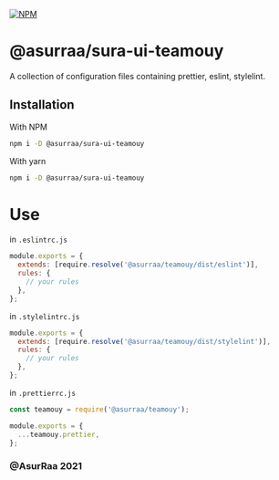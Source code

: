 [![NPM](https://img.shields.io/npm/v/@asurraa/teamouy.svg)](https://www.npmjs.com/package/@asurraa/sura-ui-teamouy)

# @asurraa/sura-ui-teamouy

A collection of configuration files containing prettier, eslint, stylelint.

## Installation

With NPM

```bash
npm i -D @asurraa/sura-ui-teamouy
```

With yarn

```bash
npm i -D @asurraa/sura-ui-teamouy
```

# Use

in `.eslintrc.js`

```js
module.exports = {
  extends: [require.resolve('@asurraa/teamouy/dist/eslint')],
  rules: {
    // your rules
  },
};
```

in `.stylelintrc.js`

```js
module.exports = {
  extends: [require.resolve('@asurraa/teamouy/dist/stylelint')],
  rules: {
    // your rules
  },
};
```

in `.prettierrc.js`

```js
const teamouy = require('@asurraa/teamouy');

module.exports = {
  ...teamouy.prettier,
};
```

### @AsurRaa 2021
